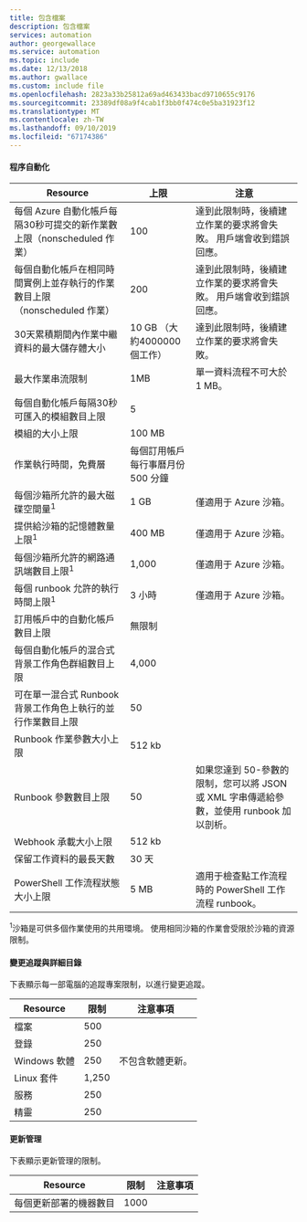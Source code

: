 ```yaml
---
title: 包含檔案
description: 包含檔案
services: automation
author: georgewallace
ms.service: automation
ms.topic: include
ms.date: 12/13/2018
ms.author: gwallace
ms.custom: include file
ms.openlocfilehash: 2823a33b25812a69ad463433bacd9710655c9176
ms.sourcegitcommit: 23389df08a9f4cab1f3bb0f474c0e5ba31923f12
ms.translationtype: MT
ms.contentlocale: zh-TW
ms.lasthandoff: 09/10/2019
ms.locfileid: "67174386"
---
```

#### <a name="process-automation"></a>程序自動化

| Resource | 上限 |注意|
| --- | --- |---|
| 每個 Azure 自動化帳戶每隔30秒可提交的新作業數上限（nonscheduled 作業） |100 |達到此限制時，後續建立作業的要求將會失敗。 用戶端會收到錯誤回應。|
| 每個自動化帳戶在相同時間實例上並存執行的作業數目上限（nonscheduled 作業） |200 |達到此限制時，後續建立作業的要求將會失敗。 用戶端會收到錯誤回應。|
| 30天累積期間內作業中繼資料的最大儲存體大小 | 10 GB （大約4000000個工作）|達到此限制時，後續建立作業的要求將會失敗。 |
| 最大作業串流限制|1MB|單一資料流程不可大於 1 MB。|
| 每個自動化帳戶每隔30秒可匯入的模組數目上限 |5 ||
| 模組的大小上限 |100 MB ||
| 作業執行時間，免費層 |每個訂用帳戶每行事曆月份 500 分鐘 ||
| 每個沙箱所允許的最大磁碟空間量<sup>1</sup> |1 GB |僅適用于 Azure 沙箱。|
| 提供給沙箱的記憶體數量上限<sup>1</sup> |400 MB |僅適用于 Azure 沙箱。|
| 每個沙箱所允許的網路通訊端數目上限<sup>1</sup> |1,000 |僅適用于 Azure 沙箱。|
| 每個 runbook 允許的執行時間上限<sup>1</sup> |3 小時 |僅適用于 Azure 沙箱。|
| 訂用帳戶中的自動化帳戶數目上限 |無限制 ||
| 每個自動化帳戶的混合式背景工作角色群組數目上限|4,000||
|可在單一混合式 Runbook 背景工作角色上執行的並行作業數目上限|50 ||
| Runbook 作業參數大小上限   | 512 kb||
| Runbook 參數數目上限   | 50|如果您達到 50-參數的限制，您可以將 JSON 或 XML 字串傳遞給參數，並使用 runbook 加以剖析。|
| Webhook 承載大小上限 |  512 kb|
| 保留工作資料的最長天數|30 天|
| PowerShell 工作流程狀態大小上限 |5 MB| 適用于檢查點工作流程時的 PowerShell 工作流程 runbook。|

<sup>1</sup>沙箱是可供多個作業使用的共用環境。 使用相同沙箱的作業會受限於沙箱的資源限制。

#### <a name="change-tracking-and-inventory"></a>變更追蹤與詳細目錄

下表顯示每一部電腦的追蹤專案限制，以進行變更追蹤。

| **Resource** | **限制**| **注意事項** |
|---|---|---|
|檔案|500||
|登錄|250||
|Windows 軟體|250|不包含軟體更新。|
|Linux 套件|1,250||
|服務|250||
|精靈|250||

#### <a name="update-management"></a>更新管理

下表顯示更新管理的限制。

| **Resource** | **限制**| **注意事項** |
|---|---|---|
|每個更新部署的機器數目|1000||